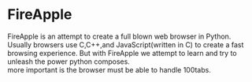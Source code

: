 # FireApple
FireApple is an attempt to create a full blown web browser in Python. Usually browsers use C,C++,and JavaScript(written in C) to create a fast browsing experience. But with FireApple we attempt to learn and try to unleash the power python composes.
<br>
more important is the browser must be able to handle 100tabs.
